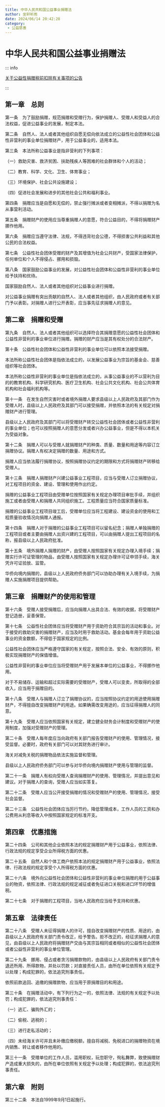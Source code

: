 ```yaml
---
title: 中华人民共和国公益事业捐赠法
author: 坐轩听雨
date: 2024/06/14 20:42:28
category: 
 - 公益慈善
---
```

# 中华人民共和国公益事业捐赠法

::: info

[关于公益性捐赠税前扣除有关事项的公告](https://law.iglooblog.top/policy/0.6.html)

:::

## 第一章　总则

第一条　为了鼓励捐赠，规范捐赠和受赠行为，保护捐赠人、受赠人和受益人的合法权益，促进公益事业的发展，制定本法。

第二条　自然人、法人或者其他组织自愿无偿向依法成立的公益性社会团体和公益性非营利的事业单位捐赠财产，用于公益事业的，适用本法。

第三条　本法所称公益事业是指非营利的下列事项：

（一）救助灾害、救济贫困、扶助残疾人等困难的社会群体和个人的活动；

（二）教育、科学、文化、卫生、体育事业；

（三）环境保护、社会公共设施建设；

（四）促进社会发展和进步的其他社会公共和福利事业。

第四条　捐赠应当是自愿和无偿的，禁止强行摊派或者变相摊派，不得以捐赠为名从事营利活动。

第五条　捐赠财产的使用应当尊重捐赠人的意愿，符合公益目的，不得将捐赠财产挪作他用。

第六条　捐赠应当遵守法律、法规，不得违背社会公德，不得损害公共利益和其他公民的合法权益。

第七条　公益性社会团体受赠的财产及其增值为社会公共财产，受国家法律保护，任何单位和个人不得侵占、挪用和损毁。

第八条　国家鼓励公益事业的发展，对公益性社会团体和公益性非营利的事业单位给予扶持和优待。

国家鼓励自然人、法人或者其他组织对公益事业进行捐赠。

对公益事业捐赠有突出贡献的自然人、法人或者其他组织，由人民政府或者有关部门予以表彰。对捐赠人进行公开表彰，应当事先征求捐赠人的意见。

## 第二章　捐赠和受赠

第九条　自然人、法人或者其他组织可以选择符合其捐赠意愿的公益性社会团体和公益性非营利的事业单位进行捐赠。捐赠的财产应当是其有权处分的合法财产。

第十条　公益性社会团体和公益性非营利的事业单位可以依照本法接受捐赠。

本法所称公益性社会团体是指依法成立的，以发展公益事业为宗旨的基金会、慈善组织等社会团体。

本法所称公益性非营利的事业单位是指依法成立的，从事公益事业的不以营利为目的的教育机构、科学研究机构、医疗卫生机构、社会公共文化机构、社会公共体育机构和社会福利机构等。

第十一条　在发生自然灾害时或者境外捐赠人要求县级以上人民政府及其部门作为受赠人时，县级以上人民政府及其部门可以接受捐赠，并依照本法的有关规定对捐赠财产进行管理。

县级以上人民政府及其部门可以将受赠财产转交公益性社会团体或者公益性非营利的事业单位；也可以按照捐赠人的意愿分发或者兴办公益事业，但是不得以本机关为受益对象。

第十二条　捐赠人可以与受赠人就捐赠财产的种类、质量、数量和用途等内容订立捐赠协议。捐赠人有权决定捐赠的数量、用途和方式。

捐赠人应当依法履行捐赠协议，按照捐赠协议约定的期限和方式将捐赠财产转移给受赠人。

第十三条　捐赠人捐赠财产兴建公益事业工程项目，应当与受赠人订立捐赠协议，对工程项目的资金、建设、管理和使用作出约定。

捐赠的公益事业工程项目由受赠单位按照国家有关规定办理项目审批手续，并组织施工或者由受赠人和捐赠人共同组织施工。工程质量应当符合国家质量标准。

捐赠的公益事业工程项目竣工后，受赠单位应当将工程建设、建设资金的使用和工程质量验收情况向捐赠人通报。

第十四条　捐赠人对于捐赠的公益事业工程项目可以留名纪念；捐赠人单独捐赠的工程项目或者主要由捐赠人出资兴建的工程项目，可以由捐赠人提出工程项目的名称，报县级以上人民政府批准。

第十五条　境外捐赠人捐赠的财产，由受赠人按照国家有关规定办理入境手续；捐赠实行许可证管理的物品，由受赠人按照国家有关规定办理许可证申领手续，海关凭许可证验放、监管。

华侨向境内捐赠的，县级以上人民政府侨务部门可以协助办理有关入境手续，为捐赠人实施捐赠项目提供帮助。

## 第三章　捐赠财产的使用和管理

第十六条　受赠人接受捐赠后，应当向捐赠人出具合法、有效的收据，将受赠财产登记造册，妥善保管。

第十七条　公益性社会团体应当将受赠财产用于资助符合其宗旨的活动和事业。对于接受的救助灾害的捐赠财产，应当及时用于救助活动。基金会每年用于资助公益事业的资金数额，不得低于国家规定的比例。

公益性社会团体应当严格遵守国家的有关规定，按照合法、安全、有效的原则，积极实现捐赠财产的保值增值。

公益性非营利的事业单位应当将受赠财产用于发展本单位的公益事业，不得挪作他用。

对于不易储存、运输和超过实际需要的受赠财产，受赠人可以变卖，所取得的全部收入，应当用于捐赠目的。

第十八条　受赠人与捐赠人订立了捐赠协议的，应当按照协议约定的用途使用捐赠财产，不得擅自改变捐赠财产的用途。如果确需改变用途的，应当征得捐赠人的同意。

第十九条　受赠人应当依照国家有关规定，建立健全财务会计制度和受赠财产的使用制度，加强对受赠财产的管理。

第二十条　受赠人每年度应当向政府有关部门报告受赠财产的使用、管理情况，接受监督。必要时，政府有关部门可以对其财务进行审计。

海关对减免关税的捐赠物品依法实施监督和管理。

县级以上人民政府侨务部门可以参与对华侨向境内捐赠财产使用与管理的监督。

第二十一条　捐赠人有权向受赠人查询捐赠财产的使用、管理情况，并提出意见和建议。对于捐赠人的查询，受赠人应当如实答复。

第二十二条　受赠人应当公开接受捐赠的情况和受赠财产的使用、管理情况，接受社会监督。

第二十三条　公益性社会团体应当厉行节约，降低管理成本，工作人员的工资和办公费用从利息等收入中按照国家规定的标准开支。

## 第四章　优惠措施

第二十四条　公司和其他企业依照本法的规定捐赠财产用于公益事业，依照法律、行政法规的规定享受企业所得税方面的优惠。

第二十五条　自然人和个体工商户依照本法的规定捐赠财产用于公益事业，依照法律、行政法规的规定享受个人所得税方面的优惠。

第二十六条　境外向公益性社会团体和公益性非营利的事业单位捐赠的用于公益事业的物资，依照法律、行政法规的规定减征或者免征进口关税和进口环节的增值税。

第二十七条　对于捐赠的工程项目，当地人民政府应当给予支持和优惠。 

## 第五章　法律责任

第二十八条　受赠人未征得捐赠人的许可，擅自改变捐赠财产的性质、用途的，由县级以上人民政府有关部门责令改正，给予警告。拒不改正的，经征求捐赠人的意见，由县级以上人民政府将捐赠财产交由与其宗旨相同或者相似的公益性社会团体或者公益性非营利的事业单位管理。

第二十九条　挪用、侵占或者贪污捐赠款物的，由县级以上人民政府有关部门责令退还所用、所得款物，并处以罚款；对直接责任人员，由所在单位依照有关规定予以处理；构成犯罪的，依法追究刑事责任。

依照前款追回、追缴的捐赠款物，应当用于原捐赠目的和用途。

第三十条　在捐赠活动中，有下列行为之一的，依照法律、法规的有关规定予以处罚；构成犯罪的，依法追究刑事责任：

（一）逃汇、骗购外汇的；

（二）偷税、逃税的；

（三）进行走私活动的；

（四）未经海关许可并且未补缴应缴税额，擅自将减税、免税进口的捐赠物资在境内销售、转让或者移作他用的。

第三十一条　受赠单位的工作人员，滥用职权，玩忽职守，徇私舞弊，致使捐赠财产造成重大损失的，由所在单位依照有关规定予以处理；构成犯罪的，依法追究刑事责任。

## 第六章　附则

第三十二条　本法自1999年9月1日起施行。